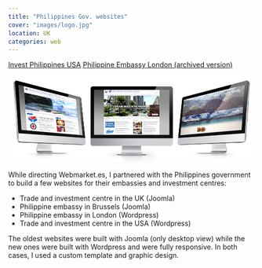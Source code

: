 ```yaml
---
title: "Philippines Gov. websites"
cover: "images/logo.jpg"
location: UK
categories: web
---
```


<p class="align-center">
<a class="btn" href="http://investphilippines.org/siliconvalley/" target="_blank">Invest Philippines USA</a>
<a class="btn" href="http://philembassy.herokuapp.com/" target="_blank">Philippine Embassy London (archived version)</a>
</p>

![](./images/1.jpg)

While directing Webmarket.es, I partnered with the Philippines government to build a few websites for their embassies and investment centres:

* Trade and investment centre in the UK (Joomla)
* Philippine embassy in Brussels (Joomla)
* Philippine embassy in London (Wordpress)
* Trade and investment centre in the USA (Wordpress)

The oldest websites were built with Joomla (only desktop view) while the new ones were built with Wordpress and were fully responsive. In both cases, I used a custom template and graphic design.
